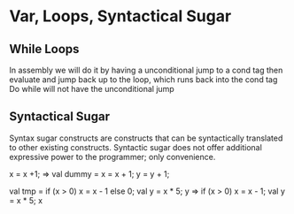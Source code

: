 # Var, Loops, Syntactical Sugar

## While Loops
  In assembly we will do it by having a unconditional jump to a cond tag
  then evaluate and jump back up to the loop, which runs back into the
  cond tag
  Do while will not have the unconditional jump

## Syntactical Sugar
  Syntax sugar constructs are constructs that can be syntactically 
  translated to other existing constructs. Syntactic sugar does not
  offer additional expressive power to the programmer; only
  convenience.

  x = x +1; => val dummy = x = x + 1;
  y = y + 1; 

  val tmp = if (x > 0)
    x = x - 1
  else
    0; 
  val y = x * 5; 
  y
  =>
  if (x > 0) 
    x = x - 1;
  val y = x * 5; 
  x
  
  
